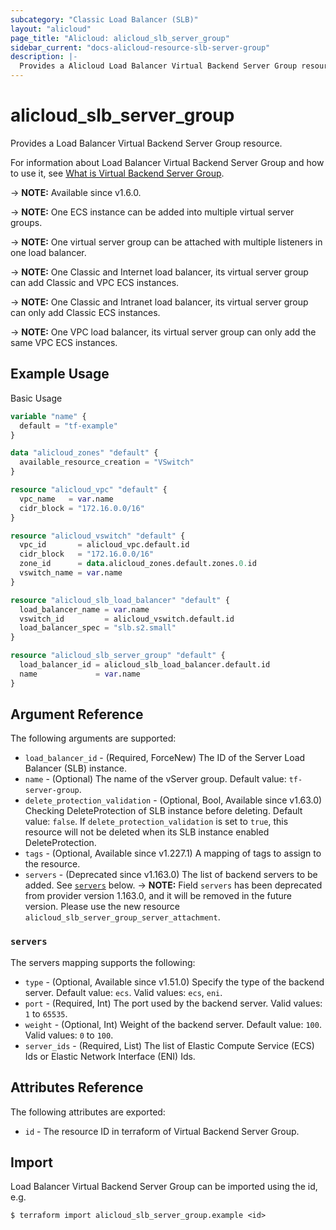 ```yaml
---
subcategory: "Classic Load Balancer (SLB)"
layout: "alicloud"
page_title: "Alicloud: alicloud_slb_server_group"
sidebar_current: "docs-alicloud-resource-slb-server-group"
description: |-
  Provides a Alicloud Load Balancer Virtual Backend Server Group resource.
---
```


# alicloud_slb_server_group

Provides a Load Balancer Virtual Backend Server Group resource.

For information about Load Balancer Virtual Backend Server Group and how to use it, see [What is Virtual Backend Server Group](https://www.alibabacloud.com/help/en/doc-detail/35215.html).

-> **NOTE:** Available since v1.6.0.

-> **NOTE:** One ECS instance can be added into multiple virtual server groups.

-> **NOTE:** One virtual server group can be attached with multiple listeners in one load balancer.

-> **NOTE:** One Classic and Internet load balancer, its virtual server group can add Classic and VPC ECS instances.

-> **NOTE:** One Classic and Intranet load balancer, its virtual server group can only add Classic ECS instances.

-> **NOTE:** One VPC load balancer, its virtual server group can only add the same VPC ECS instances.

## Example Usage

Basic Usage

```terraform
variable "name" {
  default = "tf-example"
}

data "alicloud_zones" "default" {
  available_resource_creation = "VSwitch"
}

resource "alicloud_vpc" "default" {
  vpc_name   = var.name
  cidr_block = "172.16.0.0/16"
}

resource "alicloud_vswitch" "default" {
  vpc_id       = alicloud_vpc.default.id
  cidr_block   = "172.16.0.0/16"
  zone_id      = data.alicloud_zones.default.zones.0.id
  vswitch_name = var.name
}

resource "alicloud_slb_load_balancer" "default" {
  load_balancer_name = var.name
  vswitch_id         = alicloud_vswitch.default.id
  load_balancer_spec = "slb.s2.small"
}

resource "alicloud_slb_server_group" "default" {
  load_balancer_id = alicloud_slb_load_balancer.default.id
  name             = var.name
}
```

## Argument Reference

The following arguments are supported:

* `load_balancer_id` - (Required, ForceNew) The ID of the Server Load Balancer (SLB) instance.
* `name` - (Optional) The name of the vServer group. Default value: `tf-server-group`.
* `delete_protection_validation` - (Optional, Bool, Available since v1.63.0) Checking DeleteProtection of SLB instance before deleting. Default value: `false`. If `delete_protection_validation` is set to `true`, this resource will not be deleted when its SLB instance enabled DeleteProtection.
* `tags` - (Optional, Available since v1.227.1) A mapping of tags to assign to the resource.
* `servers` - (Deprecated since v1.163.0) The list of backend servers to be added. See [`servers`](#servers) below.
-> **NOTE:** Field `servers` has been deprecated from provider version 1.163.0, and it will be removed in the future version. Please use the new resource `alicloud_slb_server_group_server_attachment`.

### `servers`

The servers mapping supports the following:

* `type` - (Optional, Available since v1.51.0) Specify the type of the backend server. Default value: `ecs`. Valid values: `ecs`, `eni`.
* `port` - (Required, Int) The port used by the backend server. Valid values: `1` to `65535`.
* `weight` - (Optional, Int) Weight of the backend server. Default value: `100`. Valid values: `0` to `100`.
* `server_ids` - (Required, List) The list of Elastic Compute Service (ECS) Ids or Elastic Network Interface (ENI) Ids.

## Attributes Reference

The following attributes are exported:

* `id` - The resource ID in terraform of Virtual Backend Server Group.

## Import

Load Balancer Virtual Backend Server Group can be imported using the id, e.g.

```shell
$ terraform import alicloud_slb_server_group.example <id>
```
